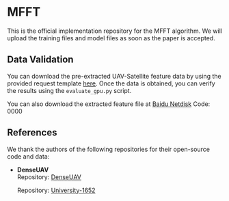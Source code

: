 # MFFT
This is the official implementation repository for the MFFT algorithm. We will upload the training files and model files as soon as the paper is accepted.



## Data Validation

You can download the pre-extracted UAV-Satellite feature data by using the provided request template [here](./doc/request.md). 
Once the data is obtained, you can verify the results using the `evaluate_gpu.py` script.

You can also download the extracted feature file at [Baidu Netdisk](https://pan.baidu.com/s/1_nvqqrJqtCX-rdbN-2Cd_g) 
Code: 0000
## References
We thank the authors of the following repositories for their open-source code and data:

- **DenseUAV**  
  Repository: [DenseUAV](https://github.com/Dmmm1997/DenseUAV)
  
  Repository: [University-1652](https://github.com/layumi/University1652-Baseline)



